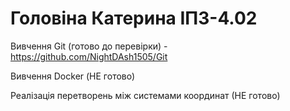 # Головіна Катерина ІПЗ-4.02


Вивчення Git (готово до перевірки) - https://github.com/NightDAsh1505/Git


Вивчення Docker (НЕ готово)


Реалізація перетворень між системами координат (НЕ готово)
